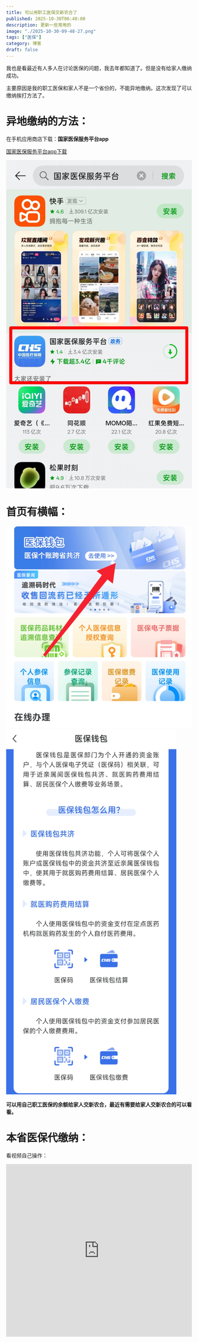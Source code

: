 ```yaml
---
title: 可以用职工医保交新农合了
published: 2025-10-30T06:40:00
description: 更新一些常用的
image: "./2025-10-30-09-48-27.png"
tags: ["医保"]
category: 博客
draft: false
---
```

我也是看最近有人多人在讨论医保的问题，我去年都知道了。但是没有给家人缴纳成功。

主要原因是我的职工医保和家人不是一个省份的，不能异地缴纳。这次发现了可以缴纳挨打方法了。

# 异地缴纳的方法：

在手机应用商店下载：**国家医保服务平台app**

[国家医保服务平台app下载](https://www.appchina.com/app/cn.hsa.app)

![img](IMG_20251030_100056.jpg)

# 首页有横幅：

![](2025-10-30-09-48-27.png)
![](2025-10-30-09-49-14.png)

**可以用自己职工医保的余额给家人交新农合，最近有需要给家人交新农合的可以看看。**

# 本省医保代缴纳：

看视频自己操作：

<iframe width="100%" height="468" src="https://aweme.snssdk.com/aweme/v1/play/?video_id=v0300fg10000d408nrfog65jb2h2pt9g&ratio=1080p" title="抖音" frameborder="0" allowfullscreen></iframe>
